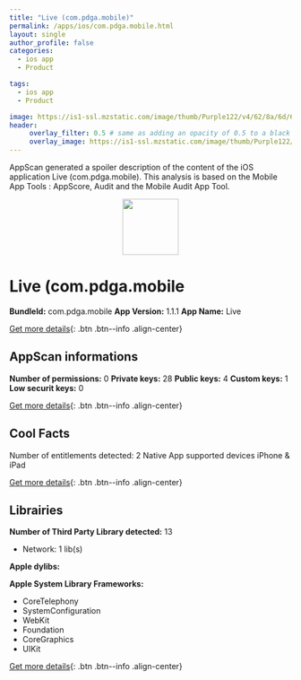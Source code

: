 ```yaml
---
title: "Live (com.pdga.mobile)"
permalink: /apps/ios/com.pdga.mobile.html
layout: single
author_profile: false
categories: 
  - ios app 
  - Product 

tags: 
  - ios app 
  - Product 

image: https://is1-ssl.mzstatic.com/image/thumb/Purple122/v4/62/8a/6d/628a6d71-6657-6785-c580-e9df14023e23/AppIcon-1x_U007emarketing-0-7-0-85-220.png/512x512bb.jpg
header: 
     overlay_filter: 0.5 # same as adding an opacity of 0.5 to a black background
     overlay_image: https://is1-ssl.mzstatic.com/image/thumb/Purple122/v4/62/8a/6d/628a6d71-6657-6785-c580-e9df14023e23/AppIcon-1x_U007emarketing-0-7-0-85-220.png/512x512bb.jpg
---
```

AppScan generated a spoiler description of the content of the iOS application Live (com.pdga.mobile). This analysis is based on the Mobile App Tools : AppScore, Audit and the Mobile Audit App Tool.

  
  
<div style="text-align: center;"><img src="https://is1-ssl.mzstatic.com/image/thumb/Purple122/v4/62/8a/6d/628a6d71-6657-6785-c580-e9df14023e23/AppIcon-1x_U007emarketing-0-7-0-85-220.png/512x512bb.jpg" width="100" height="100"></div>  
  
# Live (com.pdga.mobile

**BundleId:** com.pdga.mobile
**App Version:** 1.1.1
**App Name:** Live


[Get more details](/pricing.html){: .btn .btn--info .align-center}  
  
## AppScan informations 

**Number of permissions:** 0
**Private keys:** 28
**Public keys:** 4
**Custom keys:** 1
**Low securit keys:** 0
  
[Get more details](/pricing.html){: .btn .btn--info .align-center}

## Cool Facts

Number of entitlements detected: 2
Native App
supported devices iPhone & iPad
  
[Get more details](/pricing.html){: .btn .btn--info .align-center}

## Librairies 
**Number of Third Party Library detected:** 13
- Network: 1 lib(s)

**Apple dylibs:**


**Apple System Library Frameworks:**
- CoreTelephony
- SystemConfiguration
- WebKit
- Foundation
- CoreGraphics
- UIKit


  
[Get more details](/pricing.html){: .btn .btn--info .align-center}

